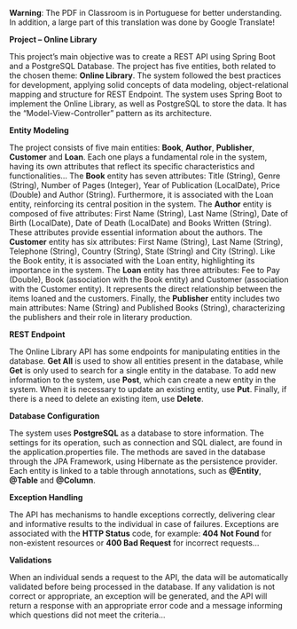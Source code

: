 **Warning**: The PDF in Classroom is in Portuguese for better understanding. In addition, a large part of this translation was done by Google Translate!

**Project – Online Library**

This project’s main objective was to create a REST API using Spring Boot and a PostgreSQL Database. The project has five entities, both related to the chosen theme: **Online Library**. The system followed the best practices for development, applying solid concepts of data modeling, object-relational mapping and structure for REST Endpoint.
The system uses Spring Boot to implement the Online Library, as well as PostgreSQL to store the data. It has the “Model-View-Controller” pattern as its architecture.

**Entity Modeling**

The project consists of five main entities: **Book**, **Author**, **Publisher**, **Customer** and **Loan**. Each one plays a fundamental role in the system, having its own attributes that reflect its specific characteristics and functionalities...
The **Book** entity has seven attributes: Title (String), Genre (String), Number of Pages (Integer), Year of Publication (LocalDate), Price (Double) and Author (String). Furthermore, it is associated with the Loan entity, reinforcing its central position in the system. The **Author** entity is composed of five attributes: First Name (String), Last Name (String), Date of Birth (LocalDate), Date of Death (LocalDate) and Books Written (String). These attributes provide essential information about the authors. The **Customer** entity has six attributes: First Name (String), Last Name (String), Telephone (String), Country (String), State (String) and City (String). Like the Book entity, it is associated with the Loan entity, highlighting its importance in the system. The **Loan** entity has three attributes: Fee to Pay (Double), Book (association with the Book entity) and Customer (association with the Customer entity). It represents the direct relationship between the items loaned and the customers. Finally, the **Publisher** entity includes two main attributes: Name (String) and Published Books (String), characterizing the publishers and their role in literary production. 

**REST Endpoint**

The Online Library API has some endpoints for manipulating entities in the database. **Get All** is used to show all entities present in the database, while **Get** is only used to search for a single entity in the database. To add new information to the system, use **Post**, which can create a new entity in the system. When it is necessary to update an existing entity, use **Put**. Finally, if there is a need to delete an existing item, use **Delete**. 

**Database Configuration**

The system uses **PostgreSQL** as a database to store information. The settings for its operation, such as connection and SQL dialect, are found in the application.properties file. The methods are saved in the database through the JPA Framework, using Hibernate as the persistence provider. Each entity is linked to a table through annotations, such as **@Entity**, **@Table** and **@Column**. 

**Exception Handling** 

The API has mechanisms to handle exceptions correctly, delivering clear and informative results to the individual in case of failures. Exceptions are associated with the **HTTP Status** code, for example: **404 Not Found** for non-existent resources or **400 Bad Request** for incorrect requests... 

**Validations** 

When an individual sends a request to the API, the data will be automatically validated before being processed in the database. If any validation is not correct or appropriate, an exception will be generated, and the API will return a response with an appropriate error code and a message informing which questions did not meet the criteria...